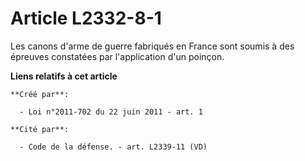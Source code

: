 # Article L2332-8-1

Les canons d'arme de guerre fabriqués en France sont soumis à des épreuves constatées par l'application d'un poinçon.

**Liens relatifs à cet article**

	**Créé par**:

	  - Loi n°2011-702 du 22 juin 2011 - art. 1

	**Cité par**:

	  - Code de la défense. - art. L2339-11 (VD)
